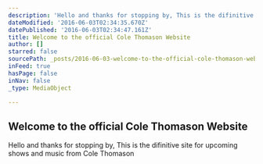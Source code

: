 ```yaml
---
description: 'Hello and thanks for stopping by, This is the difinitive site for upcoming shows and music from Cole Thomason'
dateModified: '2016-06-03T02:34:35.670Z'
datePublished: '2016-06-03T02:34:47.161Z'
title: Welcome to the official Cole Thomason Website
author: []
starred: false
sourcePath: _posts/2016-06-03-welcome-to-the-official-cole-thomason-website.md
inFeed: true
hasPage: false
inNav: false
_type: MediaObject

---
```

<article style=""><h1>Welcome to the official Cole Thomason Website</h1></article>

Hello and thanks for stopping by, This is the difinitive site for upcoming shows and music from Cole Thomason